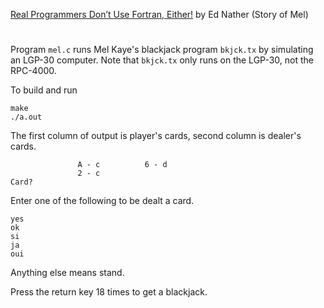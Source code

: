 [Real Programmers Don’t Use Fortran, Either!](https://georgeweigt.github.io/nather.pdf) by Ed Nather (Story of Mel)

#

Program `mel.c` runs Mel Kaye's blackjack program `bkjck.tx` by simulating an LGP-30 computer.
Note that `bkjck.tx` only runs on the LGP-30, not the RPC-4000.

To build and run

```
make
./a.out
```

The first column of output is player's cards, second column is dealer's cards.

```
               A - c          6 - d
               2 - c
Card?
```

Enter one of the following to be dealt a card.

```
yes
ok
si
ja
oui
```

Anything else means stand.

Press the return key 18 times to get a blackjack.
